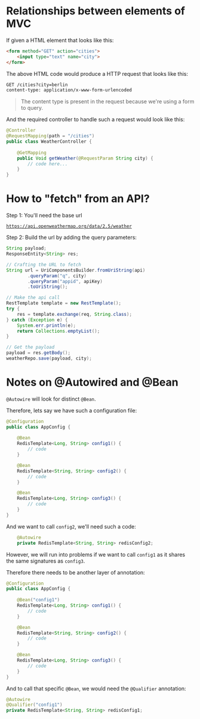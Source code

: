 # Relationships between elements of MVC

If given a HTML element that looks like this:

```html
<form method="GET" action="cities">
    <input type="text" name="city">
</form>
``` 

The above HTML code would produce a HTTP request that looks like this:

```xml
GET /cities?city=berlin
content-type: application/x-www-form-urlencoded
```

> The content type is present in the request because we're using a form to query.

And the required controller to handle such a request would look like this:

```java
@Controller
@RequestMapping(path = "/cities")
public class WeatherController {
    
    @GetMapping
    public Void getWeather(@RequestParam String city) {
        // code here...
    }
}
```
# How to "fetch" from an API?
Step 1: You'll need the base url

<code>https://api.openweathermap.org/data/2.5/weather</code>

Step 2: Build the url by adding the query parameters:

```java
String payload;
ResponseEntity<String> res;

// Crafting the URL to fetch
String url = UriComponentsBuilder.fromUriString(api)
        .queryParam("q", city)
        .queryParam("appid", apiKey)
        .toUriString();

// Make the api call
RestTemplate template = new RestTemplate();
try {
    res = template.exchange(req, String.class);
} catch (Exception e) {
    System.err.println(e);
    return Collections.emptyList();
}

// Get the payload
payload = res.getBody();
weatherRepo.save(payload, city);
```
# Notes on @Autowired and @Bean

`@Autowire` will look for distinct `@Bean`.

Therefore, lets say we have such a configuration file:

```java
@Configuration
public class AppConfig {
    
    @Bean
    RedisTemplate<Long, String> config1() {
        // code
    }

    @Bean
    RedisTemplate<String, String> config2() {
        // code
    }

    @Bean
    RedisTemplate<Long, String> config3() {
        // code
    }
}
```

And we want to call `config2`, we'll need such a code:

```java
    @Autowire
    private RedisTemplate<String, String> redisConfig2;
```

However, we will run into problems if we want to call `config1` as it shares the same signatures as `config3`.

Therefore there needs to be another layer of annotation:

```java
@Configuration
public class AppConfig {
    
    @Bean("config1")
    RedisTemplate<Long, String> config1() {
        // code
    }

    @Bean
    RedisTemplate<String, String> config2() {
        // code
    }

    @Bean
    RedisTemplate<Long, String> config3() {
        // code
    }
}
```

And to call that specific `@Bean`, we would need the `@Qualifier` annotation:

```java
@Autowire
@Qualifier("config1")
private RedisTemplate<String, String> redisConfig1;
```



